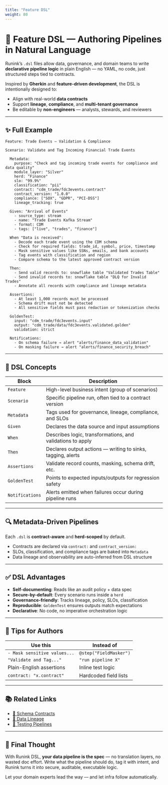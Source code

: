 ```yaml
---
title: "Feature DSL"
weight: 80
---
```


# 📘 Feature DSL — Authoring Pipelines in Natural Language

Runink’s `.dsl` files allow data, governance, and domain teams to write **declarative pipeline logic** in plain English — no YAML, no code, just structured steps tied to contracts.

Inspired by **Gherkin** and **feature-driven development**, the DSL is intentionally designed to:
- Align with real-world **data contracts**
- Support **lineage**, **compliance**, and **multi-tenant governance**
- Be editable by **non-engineers** — analysts, stewards, and reviewers

---

## ✨ Full Example

```feature
Feature: Trade Events – Validation & Compliance

Scenario: Validate and Tag Incoming Financial Trade Events

  Metadata:
    purpose: "Check and tag incoming trade events for compliance and data quality"
    module_layer: "Silver"
    herd: "Finance"
    slo: "99.9%"
    classification: "pii"
    contract: "cdm_trade/fdc3events.contract"
    contract_version: "1.0.0"
    compliance: ["SOX", "GDPR", "PCI-DSS"]
    lineage_tracking: true

  Given: "Arrival of Events"
    - source_type: stream
    - name: "Trade Events Kafka Stream"
    - format: CDM
    - tags: ["live", "trades", "finance"]

  When "Data is received":
    - Decode each trade event using the CDM schema
    - Check for required fields: trade_id, symbol, price, timestamp
    - Mask sensitive values like SSNs, emails, and bank accounts
    - Tag events with classification and region
    - Compare schema to the latest approved contract version

  Then:
    - Send valid records to: snowflake table "Validated Trades Table"
    - Send invalid records to: snowflake table "DLQ for Invalid Trades"
    - Annotate all records with compliance and lineage metadata

  Assertions:
    - At least 1,000 records must be processed
    - Schema drift must not be detected
    - All sensitive fields must pass redaction or tokenization checks

  GoldenTest:
    input: "cdm_trade/fdc3events.input"
    output: "cdm_trade/data/fdc3events.validated.golden"
    validation: strict

  Notifications:
    - On schema failure → alert "alerts/finance_data_validation"
    - On masking failure → alert "alerts/finance_security_breach"
````

---

## 🧠 DSL Concepts

| Block           | Description                                                 |
| --------------- | ----------------------------------------------------------- |
| `Feature`       | High-level business intent (group of scenarios)             |
| `Scenario`      | Specific pipeline run, often tied to a contract version     |
| `Metadata`      | Tags used for governance, lineage, compliance, and SLOs     |
| `Given`         | Declares the data source and input assumptions              |
| `When`          | Describes logic, transformations, and validations to apply  |
| `Then`          | Declares output actions — writing to sinks, tagging, alerts |
| `Assertions`    | Validate record counts, masking, schema drift, etc.         |
| `GoldenTest`    | Points to expected inputs/outputs for regression safety     |
| `Notifications` | Alerts emitted when failures occur during pipeline runs     |

---

## 🔍 Metadata-Driven Pipelines

Each `.dsl` is **contract-aware** and **herd-scoped** by default.

* Contracts are declared via `contract:` and `contract_version:`
* SLOs, classification, and compliance tags are baked into `Metadata`
* Data lineage and observability are auto-inferred from DSL structure

---

## ✅ DSL Advantages

* **Self-documenting**: Reads like an audit policy + data spec
* **Secure-by-default**: Every scenario runs inside a `herd`
* **Governance-friendly**: Tracks lineage, policy, SLOs, classification
* **Reproducible**: `GoldenTest` ensures outputs match expectations
* **Declarative**: No code, no imperative orchestration logic

---

## 📎 Tips for Authors

| Use this                     | Instead of             |
| ---------------------------- | ---------------------- |
| `- Mask sensitive values...` | `@step("FieldMasker")` |
| `"Validate and Tag..."`      | `"run pipeline X"`     |
| Plain-English assertions     | Inline test logic      |
| `contract: "x.contract"`     | Hardcoded field lists  |

---

## 📚 Related Links

* [📑 Schema Contracts](./schema-contracts.md)
* [🧬 Data Lineage](./data-lineage.md)
* [🧪 Testing Pipelines](./getting_started.md#5-test-your-pipelines)

---

## 🎯 Final Thought

With Runink DSL, **your data pipeline is the spec** — no translation layers, no wasted doc effort. Write what the pipeline should do, tag it with intent, and Runink turns it into secure, auditable, executable logic.

Let your domain experts lead the way — and let infra follow automatically.